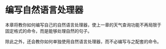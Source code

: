 # 编写自然语言处理器

本章将教你如何编写自己的自然语言处理器，使上一章的天气查询功能不再局限于固定格式的命令，而是能够处理自然的句子。

除此之外，还会教你如何单独使用自然语言处理器，而不必编写与之配套的命令。
